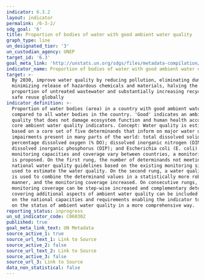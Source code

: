 ```yaml
---
indicator: 6.3.2
layout: indicator
permalink: /6-3-2/
sdg_goal: '6'
title: Proportion of bodies of water with good ambient water quality
graph_type: line
un_designated_tier: '3'
un_custodian_agency: UNEP
target_id: '6.3'
goal_meta_link: 'http://unstats.un.org/sdgs/files/metadata-compilation/Metadata-Goal-6.pdf'
indicator_name: Proportion of bodies of water with good ambient water quality
target: >-
  By 2030, improve water quality by reducing pollution, eliminating dumping and
  minimizing release of hazardous chemicals and materials, halving the
  proportion of untreated wastewater and substantially increasing recycling and
  safe reuse globally
indicator_definition: >-
  Proportion of water bodies (area) in a country with good ambient water quality
  compared to all water bodies in the country. 'Good' indicates an ambient water
  quality that does not damage ecosystem function and human health according to
  core ambient water quality indicators. Concept: Water quality is estimated
  based on a core set of five determinands that inform on major water quality
  impairments present in many parts of the world: total dissolved solids (TDS);
  percentage dissolved oxygen (% DO); dissolved inorganic nitrogen (DIN);
  dissolved inorganic phosphorus (DIP); and Escherichia coli (E. coli). As
  monitoring capacities and coverage vary between countries, a monitoring ladder
  is proposed. On the first rung, the number of determinands not meeting
  national water quality guidelines based on the existing monitoring sites are
  used to estimate the water quality. On the second rung, a water quality index
  is used to combine the determinand values in a statistically more robust
  manner, and the monitoring coverage increased. On consecutive rungs, the
  monitoring coverage can be step-wise increased and complementary determinands
  covering additional aspects of ambient water quality can be included depending
  on the national capacities and requirements enabling the indicator to inform
  on the status of ambient water quality in a more comprehensive way.
reporting_status: inprogress
un_sd_indicator_code: C060302
published: true
goal_meta_link_text: UN Metadata
source_active_1: true
source_url_text_1: Link to Source
source_active_2: false
source_url_text_2: Link to Source
source_active_3: false
source_url_3: Link to Source
data_non_statistical: false
---
```

